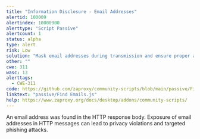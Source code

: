 ```yaml
---
title: "Information Disclosure - Email Addresses"
alertid: 100009
alertindex: 10000900
alerttype: "Script Passive"
alertcount: 1
status: alpha
type: alert
risk: Low
solution: "Mask email addresses during transmission and ensure proper access controls  to protect user privacy and prevent unauthorized access. "
other: ""
cwe: 311
wasc: 13
alerttags: 
  - CWE-311
code: https://github.com/zaproxy/community-scripts/blob/main/passive/Find%20Emails.js
linktext: "passive/Find Emails.js"
help: https://www.zaproxy.org/docs/desktop/addons/community-scripts/
---
```

An email address was found in the HTTP response body. Exposure of email addresses in HTTP messages can lead to privacy violations  and targeted phishing attacks.

